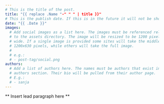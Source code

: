 ```yaml
---
# This is the title of the post.
title: "{{ replace .Name "-" " " | title }}"
# This is the publish date. If this is in the future it will not be shown.
date: "{{ .Date }}"
images:
  # Add social images as a list here. The images must be referenced relative
  # to the assets directory. The image will be resized to be 1200 pixels
  # wide. If a single image is provided some sites will take the middle
  # 1200x630 pixels, while others will take the full image.
  #
  # e.g.:
  # - post-tag/social.png
authors:
  # Add a list of authors here. The names must be authors that exist in the
  # authors section. Their bio will be pulled from their author page.
  # E.g.:
  # - sanja
---
```


** Insert lead paragraph here **